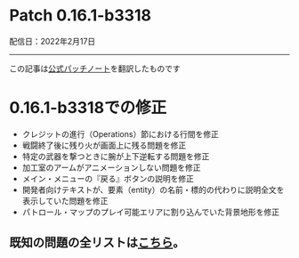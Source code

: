 # Patch 0.16.1-b3318
配信日：2022年2月17日

---

この記事は[公式パッチノート](https://braceyourselfgames.com/updates/phantom-brigade/patch-0-16-1-b3318/)を翻訳したものです

# 0.16.1-b3318での修正

- クレジットの進行（Operations）節における行間を修正
- 戦闘終了後に残り火が画面上に残る問題を修正
- 特定の武器を撃つときに腕が上下逆転する問題を修正
- 加工室のアームがアニメーションしない問題を修正
- メイン・メニューの『戻る』ボタンの説明を修正
- 開発者向けテキストが、要素（entity）の名前・標的の代わりに説明全文を表示していた問題を修正
- パトロール・マップのプレイ可能エリアに割り込んでいた背景地形を修正


## 既知の問題の全リストは[こちら](https://braceyourselfgames.com/phantom-brigade/known-issues)。
